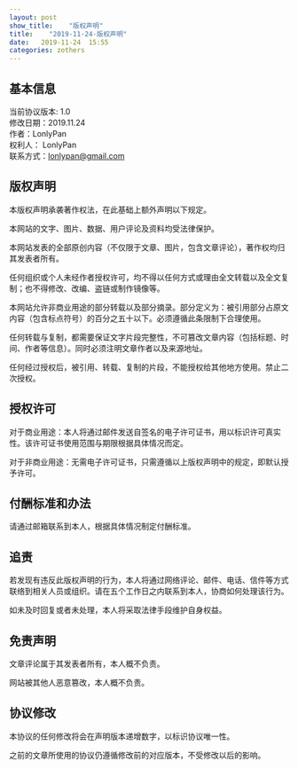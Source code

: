 ```yaml
---
layout: post
show_title:    "版权声明"
title:    "2019-11-24-版权声明"
date:   2019-11-24  15:55 
categories: zothers
---
```


## 基本信息

当前协议版本: 1.0  
修改日期：2019.11.24  
作者：LonlyPan  
权利人： LonlyPan  
联系方式：lonlypan@gmail.com

<!--more-->
## 版权声明

本版权声明承袭著作权法，在此基础上额外声明以下规定。

本网站的文字、图片、数据、用户评论及资料均受法律保护。

本网站发表的全部原创内容（不仅限于文章、图片，包含文章评论），著作权均归其发表者所有。

任何组织或个人未经作者授权许可，均不得以任何方式或理由全文转载以及全文复制；也不得修改、改编、盗链或制作镜像等。

本网站允许非商业用途的部分转载以及部分摘录。部分定义为：被引用部分占原文内容（包含标点符号）的百分之五十以下。必须遵循此条限制下合理使用。

任何转载与复制，都需要保证文字片段完整性，不可篡改文章内容（包括标题、时间、作者等信息）。同时必须注明文章作者以及来源地址。

任何经过授权后，被引用、转载、复制的片段，不能授权给其他地方使用。禁止二次授权。

## 授权许可

对于商业用途：本人将通过邮件发送自签名的电子许可证书，用以标识许可真实性。该许可证书使用范围与期限根据具体情况而定。

对于非商业用途：无需电子许可证书，只需遵循以上版权声明中的规定，即默认授予许可。

## 付酬标准和办法

请通过邮箱联系到本人，根据具体情况制定付酬标准。

## 追责

若发现有违反此版权声明的行为，本人将通过网络评论、邮件、电话、信件等方式联络到相关人员或组织。请在五个工作日之内联系到本人，协商如何处理该行为。

如未及时回复或者未处理，本人将采取法律手段维护自身权益。

## 免责声明

文章评论属于其发表者所有，本人概不负责。

网站被其他人恶意篡改，本人概不负责。

## 协议修改

本协议的任何修改将会在声明版本递增数字，以标识协议唯一性。

之前的文章所使用的协议仍遵循修改前的对应版本，不受修改以后的影响。



